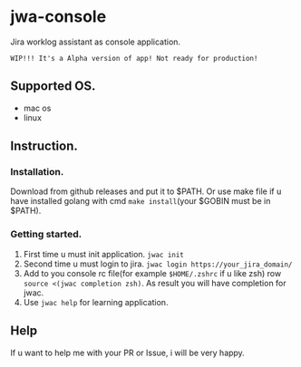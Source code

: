 # jwa-console

Jira worklog assistant as console application.

```
WIP!!! It's a Alpha version of app! Not ready for production!
```

## Supported OS.

   - mac os
   - linux

## Instruction.

### Installation.

Download from github releases and put it to $PATH.
Or use make file if u have installed golang with cmd 
`make install`(your $GOBIN must be in $PATH).

### Getting started.

1. First time u must init application. `jwac init`
2. Second time u must login to jira. `jwac login https://your_jira_domain/`
3. Add to you console rc file(for example `$HOME/.zshrc` if u like zsh)
row `source <(jwac completion zsh)`. As result you will have completion for jwac.
4. Use `jwac help` for learning application.
 
## Help

If u want to help me with your PR or Issue, i will be very happy.